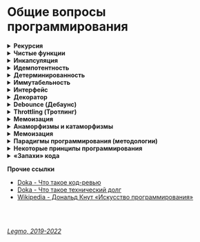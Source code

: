 <h1>Общие вопросы программирования</h1>

[//]: # (Рекурсия)
<details id="recursion"><summary><b>Рекурсия</b></summary><p>

Рекурсия – это термин/приём в программировании, означающий вызов функцией самой себя. Рекурсивные функции могут быть
использованы для элегантного решения определённых задач.

Когда функция вызывает саму себя, это называется шагом рекурсии. База рекурсии – это такие аргументы функции, которые
делают задачу настолько простой, что решение не требует дальнейших вложенных вызовов.

Классические примеры рекурсии:

- возведение в степень
- числа Фибоначчи
- -факториал

**Возведение в степень**

```js
function pow(x, n) {
  if (n == 1) {
    return x;
  } else {
    return x * pow(x, n - 1);
  }
}

alert(pow(2, 3)); // 8
```

**Числа Фибоначчи**

```js
// Напишите функцию fib(n) которая возвращает n-е число Фибоначчи.

function fib(n) {
  // return n <= 1 ? n : fib(n - 1) + fib(n - 2);
  if (n <= 1) {
    return n
  } else {
    return fib(n - 1) + fib(n - 2);
  }
}

alert(fib(3)); // 2
alert(fib(7)); // 13
```

**Рекурсивная структура данных**

Рекурсивно определяемая структура данных – это структура данных, которая может быть определена с использованием самой
себя. Например дерево HTML-элементов<br>
рекурсивные функции могут быть использованы для прохода по ним.

**Замена циклом**
Любая рекурсивная функция может быть переписана в итеративную. И это иногда требуется для оптимизации работы. Но для
многих задач рекурсивное решение достаточно быстрое и простое в написании и поддержке.

Любая рекурсия может быть сведена к циклу, по сути это следует из тезиса Черча-Тьюринга любая функция, которая может
быть вычислена физическим устройством, может быть вычислена машиной Тьюринга; Принципиальное отличие рекурсии от цикла
состоит в наличии стека вызова - все локальные переменные и аргументы складываются в стек при каждом вызове рекурсивной
функции, а в цикле локальные переменные остаются "на месте".

Обычно рекурсивный алгоритм может быть заменён циклом и, если необходимо, вспомогательной структурой данных, чаще всего
стеком.

**Ссылки**

- [learn.javascript.ru - Рекурсия и стек](https://learn.javascript.ru/recursion)
- [Habr - Превращаем рекурсию в цикл](https://habr.com/ru/post/533034/)
- [learn.javascript.ru - Задачка на числа Фибоначчи](https://learn.javascript.ru/task/fibonacci-numbers)
- [code.tutsplus.com - Рекурсия в JavaScript](https://code.tutsplus.com/ru/tutorials/understanding-recursion-with-javascript--cms-30346)

<br></p>
</details>

[//]: # (Чистые функции)
<details><summary><b>Чистые функции</b></summary><p>

Детерминированная функция, которая не производит побочных эффектов.

Чистые функции — не меняют свои входные данные и предсказуемо возвращают один и тот же результат для одинаковых
аргументов.

Чистая функция:

- `идемпотента` - при повторении операции даст тот же эффект
- `детерминирована` - для одних и тех же данных всегда выдаёт тот же результат
- `иммутабельна` - неизменяема. Функция не меняет входящие данные. Делает копию, и работает уже с ней.
- без `сайд-эффектов` - без побочных эффектов. Например: какой-то внешний объект изменился, функция от него зависела, и
  при тех же входящих данных (которые мы напрямую передали при вызове функции) мы получили новый результат (т.к. она ещё
  взаимодействует с каким-то внешним объектом, который тоже меняется). Например, нельзя делать AJAX-запросы

**Почему важна `иммутабельность`**<br>
У нас ссылочный тип данных - функция изменит входящие данные, и они изменятся в объекте где хранятся (например объект в
памяти). Соответственно эти изменения могут вылезти где-то ещё. Один метод компонента случайно изменил данные, а другой
метод потом взял уже изменённые (хотя ему нужны были оригинальные)...

**Функция должна что-то возвращать**<br>
Функция не меняет никакие данные которые в ней пришли, и не меняет ничего во внешнем мире.<br>
Чтоб в такой функции был какой-то смысл - она должна что-то возвращать, делать return().

**Мутирующие и немутирующие методы**<br>
В JS особенно внимательно нужно относиться к массивам.<br>
Есть методы `мутирующие` и `немутирующие`.<br>

Примеры мутирующих методов:

- `push`
- `reverse`
- `splice`

Примеры немутирующих методов:

- `slice`

**Side-effect**<br>
Побочными эффектами называют любые взаимодействия с внешней средой. К ним относятся файловые операции, такие как запись
в файл, чтение файла, отправка или приём данных по сети и даже вывод в консоль.<br>
Кроме того, побочными эффектами считаются изменения внешних переменных (например, глобальных) и входных параметров в
случае, когда они передаются по ссылке.<br>
Побочные эффекты составляют одну из самых больших сложностей при разработке. Их наличие значительно затрудняет логику
кода и тестирование. Приводит к возникновению огромного числа ошибок. Только при работе с файлами количество возможных
ошибок измеряется сотней: начиная с того, что закончилось место на диске, заканчивая попыткой читать данные из
несуществующего файла. Для их предотвращения код обрастает большим числом проверок и защитных механизмов.<br>
Без побочных эффектов невозможно написать ни одной полезной программы. Какие бы важные вычисления она ни делала, их
результат должен быть как-то продемонстрирован. В самом простом случае его нужно вывести на экран, что автоматически
приводит нас к побочным эффектам. В реальных же приложениях, обычно, все сводится к взаимодействию с базой данных или
отправкой запросов по сети.<br>
Не существует способа избавиться от побочных эффектов совсем, но их влияние на программу можно минимизировать. Как
правило, в типичной программе побочных эффектов не так много по отношению к остальному коду, и происходят они лишь в
самом начале и в конце.<br> Например, программа, которая конвертирует файл из текстового формата в PDF, в идеале
выполняет ровно два побочных эффекта:

- Читает файл в самом начале работы программы.
- Записывает результат работы программы в новый файл.<br>
  Между этими двумя пунктами и происходит основная работа, которая содержит чистую алгоритмическую часть. Побочные
  эффекты в таком случае будут находиться только в верхнем слое приложения, а ядро, выполняющее основную работу,
  останется чистым от них.<br>
  Инкремент и декремент — единственные базовые арифметические операции в JS, которые обладают побочными эффектами (
  изменяют само значение в переменной). Именно поэтому с ними сложно работать в составных выражениях. Они могут
  приводить к таким сложноотлавливаемым ошибкам, что во многих языках вообще отказались от их введения (в Ruby и Python
  их нет). В JS стандарты кодирования предписывают их не использовать.

Примеры:

- Видоизменение входных параметров
- console.log
- HTTP вызовы (AJAX/fetch)
- Изменение в файловой системе
- Запросы DOM

**В ReactJS / Redux**<br>
Чистыми функциями должны быть:

- компоненты
- редьюсеры
- селекторы
  <br>

Пример чистой функции

```js
function sum(a, b) {
  return a + b;
}
```    

Пример нечистой функции (записывает данные в свои же аргументы)

```js
function withdraw(account, amount) {
  account.total -= amount;
}
```

**Ссылки**

- [IT-Kamasutra #88 - pure function (чистая функция)](https://youtu.be/KU81NnNcjmw)
- [Hexlet - Чистые функции](https://ru.hexlet.io/courses/js-functions/lessons/pure-functions/theory_unit)
- Смотри также в разделе «[React — Компоненты. Компоненты = чистые функции](/Pages/JS/React.md)»

<br></p>
</details>

[//]: # (Инкапсуляция)
<details><summary><b>Инкапсуляция</b></summary><p>

Сокрытие лишних деталей.

<br></p>
</details>

[//]: # (Идемпотентность)
<details ><summary><b>Идемпотентность</b></summary><p>

Повторное применение операции к объекту дает тот же результат, что и первое.<br>
Свойство объекта или операции.

<br></p>
</details>

[//]: # (Детерминированность)
<details><summary><b>Детерминированность</b></summary><p>

Результат однозначно определяется исходными данными.<br>
Для одних и тех же исходных данных алгоритм выдаёт тот же результат.

<br></p>
</details>

[//]: # (Иммутабельность)
<details><summary><b>Иммутабельность</b></summary><p>

Неизменяемость.<br>
Функция не меняет входящие данные. Делает копию, и работает уже с ней.


**Ссылки**
- [Неизменяемость в JavaScript](https://techrocks.ru/2020/11/13/immutability-in-javascript-explained/)

<br></p>
</details>

[//]: # (Интерфейс)
<details><summary><b>Интерфейс</b></summary><p>

Как мы взаимодействуем с чем-то.<br>
Интерфейс объекта - какие свойства и методы у него есть.<br>
Интерфейс функции - её имя, какие параметры мы в неё передаём, какой ответ получаем...

<br></p>
</details>

[//]: # (Декоратор)
<details><summary><b>Декоратор</b></summary><p>

Микропаттерн оптимизации функции — позволяет добавить дополнительное поведение функции, не изменяя ее.

**Ссылки**
* [Habr - Декораторы](https://habr.com/ru/post/60957/)
* [learn JS - Декораторы и переадресация вызова, call/apply](https://learn.javascript.ru/call-apply-decorators)

<br></p>
</details>

[//]: # (Debounce)
<details><summary><b>Debounce (Дебаунс)</b></summary><p>

"Декоратор" который возвращает обертку. Она откладывает вызов исходной функции на определенное время.<br>
Превращает несколько вызовов функции в течение определенного времени в один вызов.<br>
Причем задержка начинает заново отсчитываться с каждой новой попыткой вызова.

Если дословно переводить — «устранение дребезга».

Возможны два варианта:

- Реальный вызов происходит только в случае, если с момента последней попытки прошло время, большее или равное задержке.
- Реальный вызов происходит сразу, а все остальные попытки вызова игнорируются, пока не пройдет время, большее или
  равное задержке, отсчитанной от времени последней попытки.

**Зачем?**<br>
Обычно debounce используют, если исходная функция вызывается чаще, чем это требуется.<br>
Например, DOM-события mousemove, resize, scroll генерируют очень частые вызовы обработчиков, поэтому в ряде случаев было
бы полезно обернуть такие обработчики в debounce.<br>
Другое применение – контроль пользовательского ввода текста: если при изменении поля INPUT требуется передавать на
сервер текущее введенное значение, это может создать большое количество однотипных запросов, особенно если пользователь
печатает очень быстро. В этом случае тоже весьма кстати будет ограничить число вызовов обработчика с помощью
debounce.<br>
Функция debounce крайне полезна, когда дело доходит до производительности обработчиков событий.

Ссылки:

* [Habr - Декораторы](https://habr.com/ru/post/60957/)
* [Для чего нужна функция debounce и как она работает](http://gdrw.ru/reviews/tech/debounce-function-in-javascript)
* [learn.javascript.ru - реализация на js](https://learn.javascript.ru/task/debounce)
* [7 важных функций JavaScript](https://getinstance.info/articles/javascript/essential-javascript-functions/)

- [Habr - Микропаттерны оптимизации в Javascript: декораторы функций debouncing и throttling](https://habr.com/ru/post/60957/)
- [learn.javascript.ru - Сделать Debounce](https://learn.javascript.ru/task/debounce)
- [doka - Сделать Debounce на примере формы поиска](https://doka.guide/js/debounce/)
- [Habr - Debouncing с помощью React Hooks](https://habr.com/ru/post/492248/)
- [Habr - Debouncing с помощью React Hooks: хук для функций](https://habr.com/ru/company/domclick/blog/510616/)

<br></p>
</details>

[//]: # (Throttling)
<details><summary><b>Throttling (Тротлинг)</b></summary><p>

Данный декоратор позволяет «затормозить» функцию — функция будет выполняться не чаще одного раза в указанный период,
даже если она будет вызвана много раз в течение этого периода. Т.е. все промежуточные вызовы будут игнорироваться.

Ссылки:

* [Habr - Декораторы](https://habr.com/ru/post/60957/)
* [Habr - Микропаттерны оптимизации в Javascript: декораторы функций debouncing и throttling](https://habr.com/ru/post/60957/)

<br></p>
</details>

[//]: # (Мемоизация)
<details><summary><b>Мемоизация</b></summary><p>

Разновидность кэширования.<br>
Запоминаем предыдущие результаты вызова функции, и если вызывается снова - используем их из кэша

Для того чтобы функцию можно было подвергнуть мемоизации, она должна быть чистой, всегда возвращать одни и те же
значения в ответ на одни и те же аргументы.

Мемоизация — это компромисс между производительностью и потреблением памяти. Мемоизация хороша для функций, имеющих
сравнительно небольшой диапазон входных значений, что позволяет достаточно часто, при повторных вызовах функций,
задействовать значения, найденные ранее, не тратя на хранение данных слишком много памяти.

Может показаться, что собственные реализации мемоизации стоит применять, например, при обращениях к неким API из
браузерного кода. Однако, делать этого не нужно, так как браузер автоматически кэширует их, используя, в частности,
HTTP-кэш.

Если вы работаете с React/Redux, можете взглянуть на **reselect**. Тут используется селектор с мемоизацией. Это
позволяет
выполнять вычисления только в том случае, если в соответствующей части дерева состояний произошли изменения.

Пожалуй, лучше всего функции с мемоизацией показывают себя там, где выполняются сложные, ресурсоёмкие вычисления. Здесь
данная техника может значительно повысить производительность решения. Надо отметить, что нечто вроде вычисления
факториала или чисел Фибоначчи — это хорошие учебные примеры, но в реальном мире всё гораздо интереснее и сложнее.

**Ссылки**

- [https://habr.com/ru/company/ruvds/blog/332384/](https://habr.com/ru/company/ruvds/blog/332384/)

<br></p>
</details>

[//]: # (Анаморфизмы и катаморфизмы)
<details id="iterators"><summary><b>Анаморфизмы и катаморфизмы</b></summary><p>

**Анаморфизмы**

Функции, с помощью которых объекты разворачиваются в более сложные структуры, содержащие объекты того же типа.
```js
// Преобразование целого числа в ряд чисел:
function downToOne(n) {
  const list = [];

  for (let i = n; i > 0; --i) {
    list.push(i);
  }

  return list;
}

downToOne(5) // [ 5, 4, 3, 2, 1 ]
```
<br>
<br>

**Катаморфизмы**

Противоположность анаморфизмов: сворачивают объекты с более сложной структурой в простые.

```js
// Преобразование ряда чисел в одно
function product(list) {
  let product = 1;

  for (const n of list) {
    product = product * n;
  }

  return product;
}

product(downToOne(5)) // 120
```

<br>
<br>

Ссылки:

- [tproger.ru - Шпаргалка по современному JavaScript](https://tproger.ru/translations/javascript-cheatsheet/#amrphcatmrph)

<br></p>
</details>

[//]: # (Профилирование)
<details><summary><b>Мемоизация</b></summary><p>

`Профилирование` — сбор характеристик работоспособности программы.<br> 
Чтобы оценить, насколько эффективно она работает, выявить ее «слабые» участки.

`Профилировщик` — программа, которая следит за другими программами, во время их исполнения.<br>
не анализирует, только собирает информацию «как работает программа».

В языках программирования обычно есть спец. методы дл помощи в профилировании.<br>
Также есть специальные плагины/программы, например в отладчиках в браузерах

**Какая информация обычно собирается**
- измерение времени, затраченного на ту или иную функцию;
- измерение потраченных системных ресурсов на ту или иную функцию;
- изменения программы в зависимости от воздействия на нее со стороны пользователей;
- как запустилась и как прекратила работать программа;
- были ли «зависания» в программе и из-за чего;
- ...


**Ссылки**
- [Профилирование в программировании: какой профилировщик выбрать](https://codernet.ru/articles/drugoe/profilirovanie_v_programmirovanii_kakoj_profilirovshhik_vyibrat/)

<br></p>
</details>

[//]: # (Парадигмы программирования)
<details><summary><b>Парадигмы программирования (методологии)</b></summary><p>

Набор приёмов и понятий, которые определяют «как писать» называют парадигмой.

**Кратко**

- Императивное
  - ООП
  - Процедурное
- Декларативное
  - Функциональное
  - Логическое
- Прочие
  - Реактивное - ориентированное на потоки данных и распространение изменений. Можно реализовать в **ООП**, в **чистом
    императивном** стиле и т.д. Естественнее всего реализуется в **функциональном**
  - Структурное
  - Модульное
  - Обобщённое
  - всякие экзотические - автоматное, аппликативное, аспект/агент/компонент-ориентированное.

- **Императивное** — описываем вычисления в виде инструкций, шаг за шагом изменяющих состояние программы. В деталях
  описывает *как* добраться до нужного места.
  - **Процедурное** - исходная задача разбивается на меньшие (с помощью процедур) и это происходит до тех пор, пока
    решение всех конкретных процедур не окажется тривиальным.
  - **ООП** - сущности в программе представляются в виде объектов. Каждый объект — экземпляр какого-то класса, некой
    абстрактной сущности, в которой описано поведение.
- **Декларативное** - описываем не поведение, а состояния компонентов (в зависимости от разных данных) + переключаемся
  между этими состояниями. Объясняет *что* мы должны получить в итоге.
  - **Функциональное** - всё есть чистая функция, даже числа. Важно "отсутствие состояния". На его основе хорошо
    работать в **реактивном** стиле (см. ниже).
  - **Логическое** - скорее математика, чем программирование. Используя математические доказательства и законы логики,
    решать бизнес-задачи. Часто используется для моделирования процессов.

**Ещё есть**

- **Реактивное** - ориентированное на потоки данных и распространение изменений. Должна существовать возможность легко
  выражать статические и динамические потоки данных, а также нижележащая модель исполнения должна автоматически
  распространять изменения благодаря потоку данных. Можно реализовать в **ООП**, в **чистом императивном** стиле и т.д.
  Естественнее всего реализуется в **функциональном**
- **Структурное** - декомпозиция. По-прежнему оперируем состоянием и инструкциями, однако вводится понятие составной
  инструкции (блока), инструкций ветвления и цикла.
- **Модульное** - разделение функциональности на законченные блоки. Программа описанная в стиле модульного
  программирования — это набор модулей. Что внутри, классы, императивный код или чистые функции — не важно. Благодаря
  модулям впервые в программировании появилась серьезная инкапсуляция — возможно использовать какие-либо сущности внутри
  модуля, но не показывать их внешнему миру.
- **Обобщённое** - разделение на шаблоны

- всякие экзотические - автоматное, аппликативное, аспект/агент/компонент-ориентированное...<br>
  Немного подробнее: [«Забытые» парадигмы программирования](https://habr.com/ru/post/223253/)

**Про реактивный стиль**
- Если кратко: реактивность — это способность реагировать на какие-либо изменения. Но о каких изменениях идет речь? В первую очередь, об изменениях данных. 
- Рассмотрим пример:
  ```js
  let a = 2;
  let b = 3; let sum = a + b;console.log(sum); // 5 a = 3;// значение не поменялось, потому что данные нужно пересчитать
  console.log(sum); // 5 
  ```

- Пример демонстрирует привычную нам императивную парадигму программирования. В отличие от императивного подхода, реактивный подход строится на push стратегии распространения изменений. Push стратегия подразумевает, что в случае изменения данных эти самые изменения будут “проталкиваться”, и зависимые от них данные будут автоматически обновляться. 
- Вот как бы вел себя наш пример, если бы применялась push стратегия:
  ```js
  let a = 2;
  let b = 3;let sum = a + b;console.log(sum); // 5a = 3;// значение переменной sum автоматически пересчитается
  console.log(sum); // 6
  ```
- Данный пример показывает реактивный подход. Стоит отметить, что этот пример не имеет ничего общего с реальностью, я его привел лишь с целью показать разницу в подходах.


**Прочее**

- Декларативный подход читается в среднем легче, хотя на написание в обоих стилях времени может уходить одинаковое количество. (Но это тоже зависит от конкретных разработчиков, потому что кто-то мог привыкнуть к конкретному стилю.)
- Человеческий мозг может держать одновременно в памяти ограниченное количество объектов. Если мы работаем с какой-то  сложной системой, нам будет трудно одновременно помнить и о том, что она делает, и о том, как она устроена.
- Императивный стиль смешивает назначение программы и детали её реализации, в то время как декларативный старается  описывать только назначение.
- Плюсы и минусы зависят от контекста:
  - Если вам нужно детально описать какое-то действие — например при разработке конкретного алгоритма — то больше подходит
    императивный подход.
  - Если вы работаете на уровне бизнес-логики, то лучше писать декларативно, а детали реализации скрыть в более низком
    уровне абстракций.

**Мультипарадигменные языки**

- Для большой части задач так мы вовсе можем использовать и ФП, и ООП, и процедурное, и логическое программирование. 
- Некоторые языки ощутимо склоняются к одной парадигме
  - С относится к процедурным языкам, 
  - Java/C++ почти полностью ориентированы на работу с классами, 
  - Haskell от начала до конца относится к функциональным.
- И есть языки, которые не привязаны к конкретной парадигме. JavaScript как раз один из таких языков. (Именно поэтому мы могли описать пример для каждой парадигмы на нём.)

**Ссылки**

- [Парадигмы программирования](https://doka.guide/js/programming-paradigms/)
- [Википедия - парадигмы программирования](https://ru.wikipedia.org/wiki/%D0%9F%D0%B0%D1%80%D0%B0%D0%B4%D0%B8%D0%B3%D0%BC%D0%B0_%D0%BF%D1%80%D0%BE%D0%B3%D1%80%D0%B0%D0%BC%D0%BC%D0%B8%D1%80%D0%BE%D0%B2%D0%B0%D0%BD%D0%B8%D1%8F)
- [Habr - Чистая архитектура. Часть II — Парадигмы программирования](https://habr.com/ru/post/554474/)
- [Парадигмы программирования](https://pikabu.ru/story/paradigmyi_programmirovaniya_7584307)
- [tproger.ru - Функциональное программирование с примерами на JavaScript. Часть 1. Основные техники функционального программирования](https://tproger.ru/translations/functional-js-1/)
- [tproger.ru - Функциональное программирование с примерами на JavaScript. Часть 2. Аппликативные функторы, curryN и валидации](https://tproger.ru/translations/functional-js-2/)
- [Medium - Основы реактивного программирования с использованием RxJS] (https://medium.com/ngx/introducing-to-reactive-programming-984c1a390e2d)
- [doka - Реактивность в программировании](https://doka.guide/tools/reactivity/?ysclid=ln33nzwpuu404244868)

<br></p>
</details>

[//]: # (Некоторые принципы программирования)
<details><summary><b>Некоторые принципы программирования</b></summary><p>

- `DRY` - Don't repeat yourself (Не повторяйся)
- `KISS` - Keep it simple, stupid (Делай проще, тупица)
- `YAGNI` - You aren't gonna need it (Вам это не понадобится)
- `SOLID`
    - (см выше - ООП)
    - Single Responsibility Principle («Принцип единой ответственности», SRP)
    - Open-Closed Principle («Принцип открытости-закрытости», OCP)
    - Liskov Substitution Principle («Принцип подстановки Барбары Лисков», LSP)
    - Interface Segregation Principle («Принцип разделения интерфейса», ISP)
    - Dependency Inversion Principle («Принцип инверсии зависимостей», DIP)
- `GRASP` - Gneral responsibility assignment software patterns (общие шаблоны распределения ответственностей, паттерны
  проектирования) ООП
    - Информационный эксперт (Information Expert)
    - Создатель (Creator)
    - Контроллер (Controller)
    - Слабое зацепление (Low Coupling)
    - Высокая связность (High Cohesion)
    - Полиморфизм (Polymorphism)
    - Чистое изготовление (Pure Fabrication)
    - Перенаправление (Indirection)
    - Устойчивость к изменениям (Protected Variations)
- `CQS` - Command-query Separation (Разделение ответственности команд и запросов)
- `Law of Demeter` - Закон Деметры (см ООП)
- `SLAP` - Single level of Abstraction Principle (Принцип единого уровня абстракций)

**Интересные идеи на тему**

- [YouTube - Ментальное программирование](https://www.youtube.com/watch?v=EEq1wdM2M2w)

**Некоторые принципы Объектно Ориентированнаого Дизайна**

- **Закон Деметры** (англ. Law of Demeter, LoD) - каждый программный модуль:
    - должен обладать ограниченным знанием о других модулях: знать о модулях, которые имеют «непосредственное» отношение
      к этому модулю.
    - должен взаимодействовать только с известными ему модулями «друзьями», не взаимодействовать с незнакомцами.
    - обращаться только к непосредственным «друзьям».
      **Ссылки**
    - [Habr](https://habr.com/ru/post/319652/)
    - [wikipedia](https://ru.wikipedia.org/wiki/%D0%97%D0%B0%D0%BA%D0%BE%D0%BD_%D0%94%D0%B5%D0%BC%D0%B5%D1%82%D1%80%D1%8B)
- **GRASP** (general responsibility assignment software patterns) — общие шаблоны распределения ответственностей
    - Ответственность должна быть назначена тому, кто владеет максимумом необходимой информации для исполнения.
      Постоянно используешь в объекте какой-то внешний метод? Скорее всего, этот метод должен быть в этом объекте
    - высокое сцепление - код выполняющий одну задачу, должне быть в одном месте
    - низкая связность - модули не должны зависеть друг от друга (если они ссылаются друг на друга - это то же самое что у вас один большой модуль)
    - ... (всего 9 принципов)
    - [Wikipedia](https://ru.wikipedia.org/wiki/GRASP)
  - **CQS** (Command Query Separation)
    - метод должен быть либо командой, выполняющей какое-то действие, либо запросом, возвращающим данные, но не одновременно. 
    - Другими словами, задавание вопроса не должно менять ответ. 
    - Более формально, возвращать значение можно только чистым, не имеющим побочных эффектов методам. Следует отметить, что строгое соблюдение этого принципа делает невозможным отслеживание количества вызовов запросов.
    - Другими словами: если я спрашиваю у объекта "Ты админ?", он должен вернуть только tru или false. И не должен
      внутри заниматься изменением состояния
    - [Wikipediz](https://ru.wikipedia.org/wiki/CQRS)
    - **Single level of Abstraction** (один уровень абстракции)
      - Каждый метод должен быть написан на одном уровне абстракции.
      - [Single level of abstraction (en)](https://medium.com/@yukas/single-level-of-abstraction-1e2bb6a645d7)

  См видео "[Ментальное программирование](https://www.youtube.com/watch?v=EEq1wdM2M2w)"

<br></p>
</details>

[//]: # («Запахи» кода)
<details><summary><b>«Запахи» кода</b></summary><p>

- [Усачёв М — «Запашки» кода React-компонентов](https://css-live.ru/javascript/zapashki-koda-react-komponentov.html)
- [Wikipedia — Code smell](https://en.wikipedia.org/wiki/Code_smell)
- [Wikipedia — Design smell“](https://en.wikipedia.org/wiki/Design_smell)

<br></p>
</details>

**Прочие ссылки**
- [Doka - Что такое код-ревью](https://doka.guide/tools/code-review/)
- [Doka - Что такое технический долг](https://doka.guide/js/technical-debt/)
- [Wikipedia - Дональд Кнут «Искусство программирования»](https://ru.wikipedia.org/wiki/%D0%98%D1%81%D0%BA%D1%83%D1%81%D1%81%D1%82%D0%B2%D0%BE_%D0%BF%D1%80%D0%BE%D0%B3%D1%80%D0%B0%D0%BC%D0%BC%D0%B8%D1%80%D0%BE%D0%B2%D0%B0%D0%BD%D0%B8%D1%8F)

<br>
<br>

*[Legmo, 2019-2022](https://github.com/Legmo/notes/)*